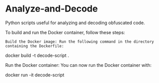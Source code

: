 # Analyze-and-Decode
Python scripts useful for analyzing and decoding obfuscated code.

To build and run the Docker container, follow these steps:

    Build the Docker image: Run the following command in the directory containing the Dockerfile:

docker build -t decode-script .

Run the Docker container: You can now run the Docker container with:

docker run -it decode-script
